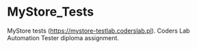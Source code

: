 # MyStore_Tests
MyStore tests (https://mystore-testlab.coderslab.pl). Coders Lab Automation Tester diploma assignment.

